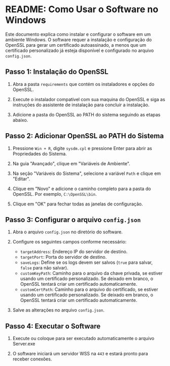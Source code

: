 # README: Como Usar o Software no Windows

Este documento explica como instalar e configurar o software em um ambiente Windows. O software requer a instalação e configuração do OpenSSL para gerar um certificado autoassinado, a menos que um certificado personalizado já esteja disponível e configurado no arquivo `config.json`.

## Passo 1: Instalação do OpenSSL

1. Abra a pasta `requirements` que contém os instaladores e opções do OpenSSL.

2. Execute o instalador compativel com sua maquina do OpenSSL e siga as instruções do assistente de instalação para concluir a instalação.

3. Adicione a pasta do OpenSSL ao PATH do sistema seguindo as etapas abaixo.

## Passo 2: Adicionar OpenSSL ao PATH do Sistema

1. Pressione `Win + R`, digite `sysdm.cpl` e pressione Enter para abrir as Propriedades do Sistema.

2. Na guia "Avançado", clique em "Variáveis de Ambiente".

3. Na seção "Variáveis do Sistema", selecione a variável `Path` e clique em "Editar".

4. Clique em "Novo" e adicione o caminho completo para a pasta do OpenSSL. Por exemplo, `C:\OpenSSL\bin`.

5. Clique em "OK" para fechar todas as janelas de configuração.

## Passo 3: Configurar o arquivo `config.json`

1. Abra o arquivo `config.json` no diretório do software.

2. Configure os seguintes campos conforme necessário:
   - `targetAddress`: Endereço IP do servidor de destino.
   - `targetPort`: Porta do servidor de destino.
   - `saveLogs`: Define se os logs devem ser salvos (`true` para salvar, `false` para não salvar).
   - `customKeyPath`: Caminho para o arquivo da chave privada, se estiver usando um certificado personalizado. Se deixado em branco, o OpenSSL tentará criar um certificado automaticamente.
   - `customCertPath`: Caminho para o arquivo do certificado, se estiver usando um certificado personalizado. Se deixado em branco, o OpenSSL tentará criar um certificado automaticamente.

3. Salve as alterações no arquivo `config.json`.

## Passo 4: Executar o Software

1. Execute ou coloque para ser executado automaticamente o arquivo Server.exe

3. O software iniciará um servidor WSS na `443` e estará pronto para receber conexões.